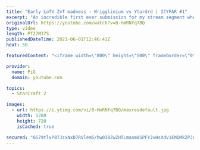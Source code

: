 ```yaml
---
title: "Early LoTV ZvT madness - Wrigglinium vs Yturdrd | ICYFAR #1"
excerpt: "An incredible first ever submission for my stream segment where I cast crazy viewer replays! Anyone can submit replays see the details on www.twitch.tv/x5_PiG -- Watch live at https://www.twitch.tv/x5_pig"
originalUrl: https://youtube.com/watch?v=B-HmRNfq7BQ
type: video
length: PT27M37S
publishedDateTime: 2021-06-01T12:46:41Z
heat: 50

featuredContent: "<iframe width=\"800\" height=\"500\" frameborder=\"0\" src=\"https://www.youtube.com/embed/B-HmRNfq7BQ\" allow=\"accelerometer; autoplay; encrypted-media; gyroscope; picture-in-picture\" allowfullscreen></iframe>"

provider:
  name: PiG
  domain: youtube.com

topics:
  - StarCraft 2

images:
  - url: https://i.ytimg.com/vi/B-HmRNfq7BQ/maxresdefault.jpg
    width: 1280
    height: 720
    isCached: true

secured: "6S79tlxP87JzxNxD7RVlem5/hw0I8ZwZHTLmaam8SPFYJvHsXdv1EMQMkZPJ8Ag9ZkLCq+h+w+QwDx7W2JUua+CoQky89lIuMl7uPvdlZjTD2EkvTe5zDpmFz1eS6sG5dq4hD51nnca82B5b/KgpWCMNNy2kBhiUPf7mMq9LOuazkfA7Qc2JCxCWFal2/wWgjhyoDpGr1DZCoNPnhAskbwQiuro0ogzPvlCNBwaXxtIOnSHL5OsyHByE0h/XR3rHVGXTaRW/+lsMoaPMBXCE5gRTaamytO6DDdPVmtUxRZJzMvpymqKOgm4pyFqznhSrgwVJEukTW3BVh6U77Yn6tkfHo7i44764n+okaM5AEBmwcruug6qVa1+IZ7Wx0QpkZp7WerjOqskjEXoJWjJ/7n1gEVty8GtTMevEj/9zJzQ=;zWZaRbpKoupL78XqijlsUw=="
---
```


